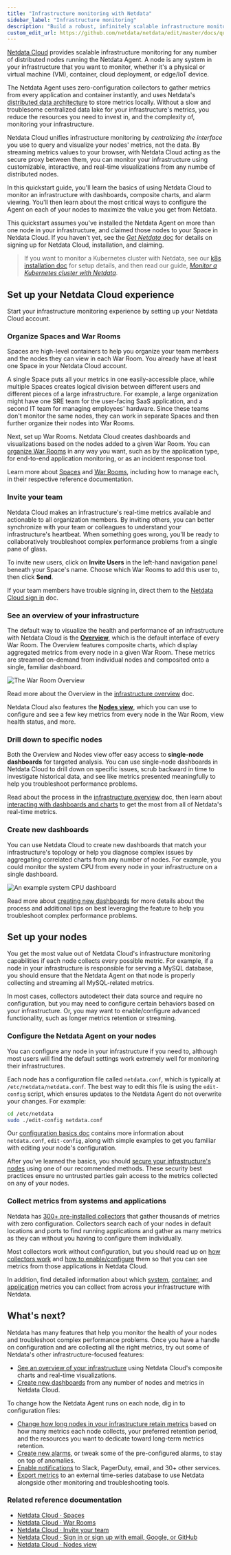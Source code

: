 ```yaml
---
title: "Infrastructure monitoring with Netdata"
sidebar_label: "Infrastructure monitoring"
description: "Build a robust, infinitely scalable infrastructure monitoring solution with Netdata. Any number of nodes and every available metric."
custom_edit_url: https://github.com/netdata/netdata/edit/master/docs/quickstart/infrastructure.md
---
```




[Netdata Cloud](https://app.netdata.cloud) provides scalable infrastructure monitoring for any number of distributed
nodes running the Netdata Agent. A node is any system in your infrastructure that you want to monitor, whether it's a
physical or virtual machine (VM), container, cloud deployment, or edge/IoT device.

The Netdata Agent uses zero-configuration collectors to gather metrics from every application and container instantly,
and uses Netdata's [distributed data architecture](/docs/store/distributed-data-architecture) to store metrics
locally. Without a slow and troublesome centralized data lake for your infrastructure's metrics, you reduce the
resources you need to invest in, and the complexity of, monitoring your infrastructure. 

Netdata Cloud unifies infrastructure monitoring by _centralizing the interface_ you use to query and visualize your
nodes' metrics, not the data. By streaming metrics values to your browser, with Netdata Cloud acting as the secure proxy
between them, you can monitor your infrastructure using customizable, interactive, and real-time visualizations from any
numbe of distributed nodes.

In this quickstart guide, you'll learn the basics of using Netdata Cloud to monitor an infrastructure with dashboards,
composite charts, and alarm viewing. You'll then learn about the most critical ways to configure the Agent on each of
your nodes to maximize the value you get from Netdata.

This quickstart assumes you've installed the Netdata Agent on more than one node in your infrastructure, and claimed
those nodes to your Space in Netdata Cloud. If you haven't yet, see the [_Get Netdata_ doc](/docs/get) for
details on signing up for Netdata Cloud, installation, and claiming.

> If you want to monitor a Kubernetes cluster with Netdata, see our [k8s installation
> doc](/docs/agent/packaging/installer/methods/kubernetes) for setup details, and then read our guide, [_Monitor a Kubernetes
> cluster with Netdata_](/guides/monitor/kubernetes-k8s-netdata).

## Set up your Netdata Cloud experience

Start your infrastructure monitoring experience by setting up your Netdata Cloud account.

### Organize Spaces and War Rooms

Spaces are high-level containers to help you organize your team members and the nodes they can view in each War Room.
You already have at least one Space in your Netdata Cloud account.

A single Space puts all your metrics in one easily-accessible place, while multiple Spaces creates logical division
between different users and different pieces of a large infrastructure. For example, a large organization might have one
SRE team for the user-facing SaaS application, and a second IT team for managing employees' hardware. Since these teams
don't monitor the same nodes, they can work in separate Spaces and then further organize their nodes into War Rooms.

Next, set up War Rooms. Netdata Cloud creates dashboards and visualizations based on the nodes added to a given War
Room. You can [organize War Rooms](/docs/cloud/war-rooms#war-room-organization) in any way
you want, such as by the application type, for end-to-end application monitoring, or as an incident response tool.

Learn more about [Spaces](/docs/cloud/spaces) and [War
Rooms](/docs/cloud/war-rooms), including how to manage each, in their respective reference
documentation.

### Invite your team

Netdata Cloud makes an infrastructure's real-time metrics available and actionable to all organization members. By
inviting others, you can better synchronize with your team or colleagues to understand your infrastructure's heartbeat.
When something goes wrong, you'll be ready to collaboratively troubleshoot complex performance problems from a single
pane of glass.

To invite new users, click on **Invite Users** in the left-hand navigation panel beneath your Space's name. Choose which
War Rooms to add this user to, then click **Send**.

If your team members have trouble signing in, direct them to the [Netdata Cloud sign
in](/docs/cloud/manage/sign-in) doc.

### See an overview of your infrastructure

The default way to visualize the health and performance of an infrastructure with Netdata Cloud is the
[**Overview**](/docs/visualize/overview-infrastructure), which is the default interface of every War Room. The
Overview features composite charts, which display aggregated metrics from every node in a given War Room. These metrics
are streamed on-demand from individual nodes and composited onto a single, familiar dashboard.

![The War Room
Overview](https://user-images.githubusercontent.com/1153921/102651377-b1f4b100-4129-11eb-8e60-d2995d258c16.png)

Read more about the Overview in the [infrastructure overview](/docs/visualize/overview-infrastructure) doc.

Netdata Cloud also features the [**Nodes view**](/docs/cloud/visualize/nodes), which you can
use to configure and see a few key metrics from every node in the War Room, view health status, and more.

### Drill down to specific nodes

Both the Overview and Nodes view offer easy access to **single-node dashboards** for targeted analysis. You can use
single-node dashboards in Netdata Cloud to drill down on specific issues, scrub backward in time to investigate
historical data, and see like metrics presented meaningfully to help you troubleshoot performance problems.

Read about the process in the [infrastructure
overview](/docs/visualize/overview-infrastructure#single-node-dashboards) doc, then learn about [interacting with
dashboards and charts](/docs/visualize/interact-dashboards-charts) to get the most from all of Netdata's real-time
metrics.

### Create new dashboards

You can use Netdata Cloud to create new dashboards that match your infrastructure's topology or help you diagnose
complex issues by aggregating correlated charts from any number of nodes. For example, you could monitor the system CPU
from every node in your infrastructure on a single dashboard.

![An example system CPU
dashboard](https://user-images.githubusercontent.com/1153921/95915568-2db63400-0d5c-11eb-92cc-3c61cb6519dd.png)

Read more about [creating new dashboards](/docs/visualize/create-dashboards) for more details about the process and
additional tips on best leveraging the feature to help you troubleshoot complex performance problems.

## Set up your nodes

You get the most value out of Netdata Cloud's infrastructure monitoring capabilities if each node collects every
possible metric. For example, if a node in your infrastructure is responsible for serving a MySQL database, you should
ensure that the Netdata Agent on that node is properly collecting and streaming all MySQL-related metrics.

In most cases, collectors autodetect their data source and require no configuration, but you may need to configure
certain behaviors based on your infrastructure. Or, you may want to enable/configure advanced functionality, such as
longer metrics retention or streaming.

### Configure the Netdata Agent on your nodes

You can configure any node in your infrastructure if you need to, although most users will find the default settings
work extremely well for monitoring their infrastructures.

Each node has a configuration file called `netdata.conf`, which is typically at `/etc/netdata/netdata.conf`. The best
way to edit this file is using the `edit-config` script, which ensures updates to the Netdata Agent do not overwrite
your changes. For example:

```bash
cd /etc/netdata
sudo ./edit-config netdata.conf
```

Our [configuration basics doc](/docs/configure/nodes) contains more information about `netdata.conf`, `edit-config`,
along with simple examples to get you familiar with editing your node's configuration.

After you've learned the basics, you should [secure your infrastructure's nodes](/docs/configure/secure-nodes) using
one of our recommended methods. These security best practices ensure no untrusted parties gain access to the metrics
collected on any of your nodes.

### Collect metrics from systems and applications

Netdata has [300+ pre-installed collectors](/docs/agent/collectors/collectors) that gather thousands of metrics with zero
configuration. Collectors search each of your nodes in default locations and ports to find running applications and
gather as many metrics as they can without you having to configure them individually.

Most collectors work without configuration, but you should read up on [how collectors
work](/docs/collect/how-collectors-work) and [how to enable/configure](/docs/collect/enable-configure) them so
that you can see metrics from those applications in Netdata Cloud.

In addition, find detailed information about which [system](/docs/collect/system-metrics),
[container](/docs/collect/container-metrics), and [application](/docs/collect/application-metrics) metrics you can
collect from across your infrastructure with Netdata.

## What's next?

Netdata has many features that help you monitor the health of your nodes and troubleshoot complex performance problems.
Once you have a handle on configuration and are collecting all the right metrics, try out some of Netdata's other
infrastructure-focused features:

-   [See an overview of your infrastructure](/docs/visualize/overview-infrastructure) using Netdata Cloud's composite
    charts and real-time visualizations.
-   [Create new dashboards](/docs/visualize/create-dashboards) from any number of nodes and metrics in Netdata Cloud.

To change how the Netdata Agent runs on each node, dig in to configuration files:

-   [Change how long nodes in your infrastructure retain metrics](/docs/store/change-metrics-storage) based on how
    many metrics each node collects, your preferred retention period, and the resources you want to dedicate toward
    long-term metrics retention.
-   [Create new alarms](/docs/monitor/configure-alarms), or tweak some of the pre-configured alarms, to stay on top
    of anomalies.
-   [Enable notifications](/docs/monitor/enable-notifications) to Slack, PagerDuty, email, and 30+ other services.
-   [Export metrics](/docs/export/external-databases) to an external time-series database to use Netdata alongside
    other monitoring and troubleshooting tools.

### Related reference documentation

-   [Netdata Cloud · Spaces](/docs/cloud/spaces)
-   [Netdata Cloud · War Rooms](/docs/cloud/war-rooms)
-   [Netdata Cloud · Invite your team](/docs/cloud/manage/invite-your-team)
-   [Netdata Cloud · Sign in or sign up with email, Google, or
    GitHub](/docs/cloud/manage/sign-in)
-   [Netdata Cloud · Nodes view](/docs/cloud/visualize/nodes)


